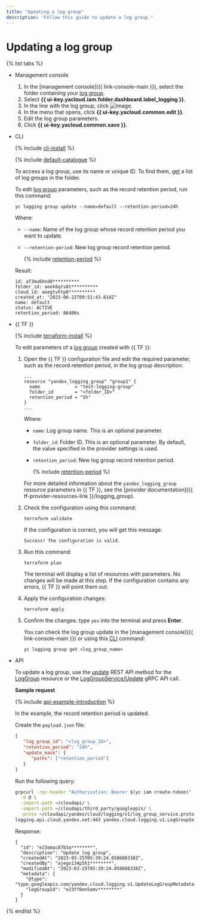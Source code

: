 ```yaml
---
title: "Updating a log group"
description: "Follow this guide to update a log group."
---
```


# Updating a log group

{% list tabs %}

- Management console

   1. In the [management console]({{ link-console-main }}), select the folder containing your [log group](../concepts/log-group.md).
   1. Select **{{ ui-key.yacloud.iam.folder.dashboard.label_logging }}**.
   1. In the line with the log group, click ![image](../../_assets/console-icons/ellipsis.svg).
   1. In the menu that opens, click **{{ ui-key.yacloud.common.edit }}**.
   1. Edit the log group parameters.
   1. Click **{{ ui-key.yacloud.common.save }}**.

- CLI

   {% include [cli-install](../../_includes/cli-install.md) %}

   {% include [default-catalogue](../../_includes/default-catalogue.md) %}

   To access a log group, use its name or unique ID. To find them, [get](./list.md) a list of log groups in the folder.

   To edit [log group](../concepts/log-group.md) parameters, such as the record retention period, run this command:

   ```
   yc logging group update --name=default --retention-period=24h
   ```

   Where:

   * `--name`: Name of the log group whose record retention period you want to update.
   * `--retention-period`: New log group record retention period.

      {% include [retention-period](../../_includes/logging/retention-period-format.md) %}

   Result:

   ```
   id: af3mu6hnd0**********
   folder_id: aoek6qrs8t**********
   cloud_id: aoegtvhtp8**********
   created_at: "2023-06-22T09:51:43.614Z"
   name: default
   status: ACTIVE
   retention_period: 86400s
   ```

- {{ TF }}

   {% include [terraform-install](../../_includes/terraform-install.md) %}

   To edit parameters of a [log group](../concepts/log-group.md) created with {{ TF }}:

   1. Open the {{ TF }} configuration file and edit the required parameter, such as the record retention period, in the log group description:

      ```hcl
      ...
      resource "yandex_logging_group" "group1" {
        name             = "test-logging-group"
        folder_id        = "<folder_ID>"
        retention_period = "5h"
      }
      ...
      ```

      Where:

      * `name`: Log group name. This is an optional parameter.
      * `folder_id`: Folder ID. This is an optional parameter. By default, the value specified in the provider settings is used.
      * `retention_period`: New log group record retention period.

         {% include [retention-period](../../_includes/logging/retention-period-format.md) %}

      For more detailed information about the `yandex_logging_group` resource parameters in {{ TF }}, see the [provider documentation]({{ tf-provider-resources-link }}/logging_group).

   1. Check the configuration using this command:

      ```
      terraform validate
      ```

      If the configuration is correct, you will get this message:

      ```
      Success! The configuration is valid.
      ```

   1. Run this command:

      ```
      terraform plan
      ```

      The terminal will display a list of resources with parameters. No changes will be made at this step. If the configuration contains any errors, {{ TF }} will point them out.

   1. Apply the configuration changes:

      ```
      terraform apply
      ```

   1. Confirm the changes: type `yes` into the terminal and press **Enter**.

      You can check the log group update in the [management console]({{ link-console-main }}) or using this [CLI](../../cli/quickstart.md) command:

      ```
      yc logging group get <log_group_name>
      ```

- API

   To update a log group, use the [update](../api-ref/LogGroup/update.md) REST API method for the [LogGroup](../api-ref/LogGroup/index.md) resource or the [LogGroupService/Update](../api-ref/grpc/log_group_service.md#Update) gRPC API call.

   
   **Sample request**

   {% include [api-example-introduction](../../_includes/logging/api-example-introduction.md) %}

   In the example, the record retention period is updated.

   Create the `payload.json` file:

   ```json
   {
      "log_group_id": "<log_group_ID>",
      "retention_period": "24h",
      "update_mask": {
         "paths": ["retention_period"]
      }
   }
   ```

   Run the following query:

   ```bash
   grpcurl -rpc-header "Authorization: Bearer $(yc iam create-token)" \
     -d @ \
     -import-path ~/cloudapi/ \
     -import-path ~/cloudapi/third_party/googleapis/ \
     -proto ~/cloudapi/yandex/cloud/logging/v1/log_group_service.proto \
   logging.api.cloud.yandex.net:443 yandex.cloud.logging.v1.LogGroupService.Update < payload.json
   ```

   Response:

   ```text
   {
     "id": "e23omac87b3a********",
     "description": "Update log group",
     "createdAt": "2023-03-25T05:39:24.058608338Z",
     "createdBy": "ajego134p5h1********",
     "modifiedAt": "2023-03-25T05:39:24.058608338Z",
     "metadata": {
       "@type": "type.googleapis.com/yandex.cloud.logging.v1.UpdateLogGroupMetadata",
       "logGroupId": "e23ff0on5amv********"
     }
   }
   ```


{% endlist %}
